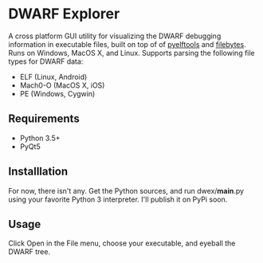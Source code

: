 DWARF Explorer
==============

A cross platform GUI utility for visualizing the DWARF
debugging information in executable files, built on top of of [pyelftools](https://github.com/eliben/pyelftools) and [filebytes](https://github.com/sashs/filebytes). Runs on Windows, MacOS X, and Linux. Supports parsing the following file types for DWARF data:
 - ELF (Linux, Android)
 - Mach0-O (MacOS X, iOS)
 - PE (Windows, Cygwin)

Requirements
------------
 - Python 3.5+
 - PyQt5

Installlation
-------------

For now, there isn't any. Get the Python sources, and run dwex/__main__.py using your favorite Python 3 interpreter. I'll publish it on PyPi soon.

Usage
-----

Click Open in the File menu, choose your executable, and eyeball the DWARF tree.


